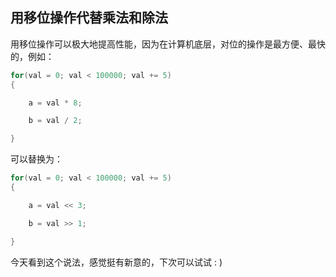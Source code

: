 ## 用移位操作代替乘法和除法
用移位操作可以极大地提高性能，因为在计算机底层，对位的操作是最方便、最快的，例如：
```java
for(val = 0; val < 100000; val += 5)
{

    a = val * 8;

    b = val / 2;

}
```
可以替换为：
```java
for(val = 0; val < 100000; val += 5)
{

    a = val << 3;

    b = val >> 1;

}
```
今天看到这个说法，感觉挺有新意的，下次可以试试 : )
